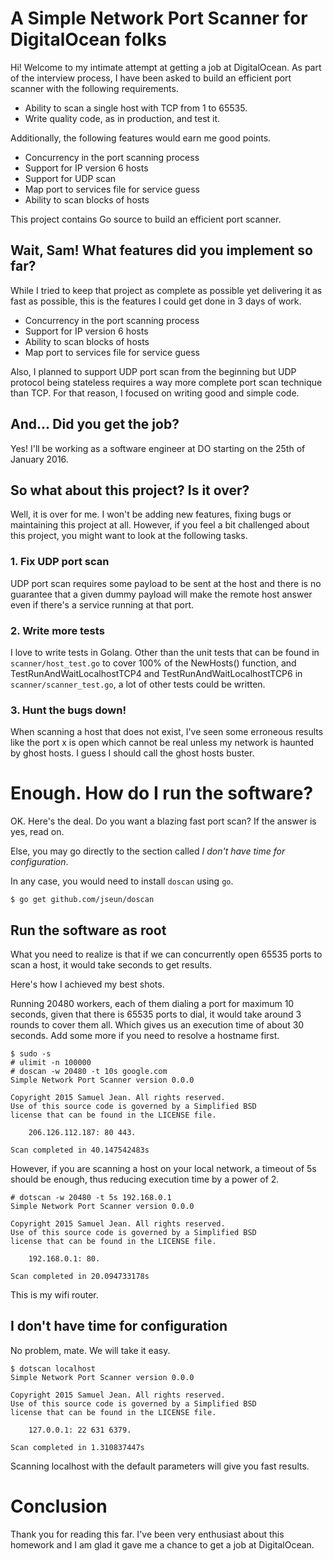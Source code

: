 # A Simple Network Port Scanner for DigitalOcean folks

Hi! Welcome to my intimate attempt at getting a job at DigitalOcean.
As part of the interview process, I have been asked to build an efficient port scanner with the following requirements.

 * Ability to scan a single host with TCP from 1 to 65535.
 * Write quality code, as in production, and test it.

Additionally, the following features would earn me good points.

 * Concurrency in the port scanning process
 * Support for IP version 6 hosts
 * Support for UDP scan
 * Map port to services file for service guess
 * Ability to scan blocks of hosts

This project contains Go source to build an efficient port scanner.

## Wait, Sam! What features did you implement so far?

While I tried to keep that project as complete as possible yet delivering it as fast as possible, this is the features I could get done in 3 days of work.

 * Concurrency in the port scanning process
 * Support for IP version 6 hosts
 * Ability to scan blocks of hosts
 * Map port to services file for service guess

Also, I planned to support UDP port scan from the beginning but UDP protocol being stateless requires a way more complete port scan technique than TCP.  For that reason, I focused on writing good and simple code.

## And... Did you get the job?

Yes! I'll be working as a software engineer at DO starting on the 25th of January 2016.

## So what about this project?  Is it over?

Well, it is over for me.  I won't be adding new features, fixing bugs or maintaining this project at all.  However, if you feel a bit challenged about this project, you might want to look at the following tasks.

### 1. Fix UDP port scan

UDP port scan requires some payload to be sent at the host and there is no guarantee that a given dummy payload will make the remote host answer even if there's a service running at that port.

### 2. Write more tests

I love to write tests in Golang.  Other than the unit tests that can be found in `scanner/host_test.go` to cover 100% of the NewHosts() function, and TestRunAndWaitLocalhostTCP4 and TestRunAndWaitLocalhostTCP6 in `scanner/scanner_test.go`, a lot of other tests could be written.

### 3. Hunt the bugs down!

When scanning a host that does not exist, I've seen some erroneous results like the port x is open which cannot be real unless my network is haunted by ghost hosts. I guess I should call the ghost hosts buster.

# Enough.  How do I run the software?

OK.  Here's the deal.  Do you want a blazing fast port scan?  If the answer is yes, read on.

Else, you may go directly to the section called *I don't have time for configuration*.

In any case, you would need to install `doscan` using `go`.
```
$ go get github.com/jseun/doscan
```

## Run the software as root

What you need to realize is that if we can concurrently open 65535 ports to scan a host, it would take seconds to get results.

Here's how I achieved my best shots.

Running 20480 workers, each of them dialing a port for maximum 10 seconds, given that there is 65535 ports to dial, it would take around 3 rounds to cover them all.  Which gives us an execution time of about 30 seconds. Add some more if you need to resolve a hostname first.

```
$ sudo -s
# ulimit -n 100000
# doscan -w 20480 -t 10s google.com
Simple Network Port Scanner version 0.0.0

Copyright 2015 Samuel Jean. All rights reserved.
Use of this source code is governed by a Simplified BSD
license that can be found in the LICENSE file.

	206.126.112.187: 80 443.

Scan completed in 40.147542483s
```

However, if you are scanning a host on your local network, a timeout of 5s should be enough, thus reducing execution time by a power of 2.

```
# dotscan -w 20480 -t 5s 192.168.0.1
Simple Network Port Scanner version 0.0.0

Copyright 2015 Samuel Jean. All rights reserved.
Use of this source code is governed by a Simplified BSD
license that can be found in the LICENSE file.

	192.168.0.1: 80.

Scan completed in 20.094733178s
```

This is my wifi router.

## I don't have time for configuration

No problem, mate.  We will take it easy.
```
$ dotscan localhost
Simple Network Port Scanner version 0.0.0

Copyright 2015 Samuel Jean. All rights reserved.
Use of this source code is governed by a Simplified BSD
license that can be found in the LICENSE file.

	127.0.0.1: 22 631 6379.

Scan completed in 1.310837447s
```

Scanning localhost with the default parameters will give you fast results.

# Conclusion

Thank you for reading this far.  I've been very enthusiast about this homework and I am glad it gave me a chance to get a job at DigitalOcean.
